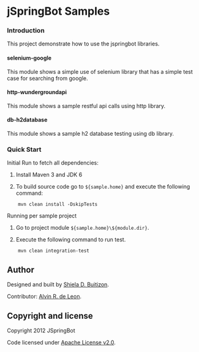 jSpringBot Samples
=======

### Introduction

This project demonstrate how to use the jspringbot libraries.

#### selenium-google

This module shows a simple use of selenium library that has a simple test case for searching from google.

#### http-wundergroundapi

This module shows a sample restful api calls using http library.

#### db-h2database

This module shows a sample h2 database testing using db library.

### Quick Start

Initial Run to fetch all dependencies:

1. Install Maven 3 and JDK 6

2. To build source code go to `${sample.home}` and execute the following command:
```
    mvn clean install -DskipTests
```

Running per sample project

1. Go to project module `${sample.home}\${module.dir}`.

2. Execute the following command to run test.
```
    mvn clean integration-test
```

## Author

Designed and built by [Shiela D. Buitizon](https://github.com/badong2210/).

Contributor: [Alvin R. de Leon](https://github.com/alvinrdeleon/).


## Copyright and license

Copyright 2012 JSpringBot

Code licensed under [Apache License v2.0](http://www.apache.org/licenses/LICENSE-2.0).